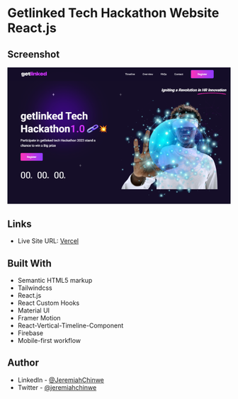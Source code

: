# Getlinked Tech Hackathon Website React.js

## Screenshot

![Desktop View](./public/getlinked_desktop.png)

## Links

- Live Site URL: [Vercel](https://getlinked-mu.vercel.app/)

## Built With

- Semantic HTML5 markup
- Tailwindcss
- React.js
- React Custom Hooks
- Material UI
- Framer Motion
- React-Vertical-Timeline-Component
- Firebase
- Mobile-first workflow

## Author

- LinkedIn - [@JeremiahChinwe](https://www.linkedin.com/in/jeremiah-chinwe-057180268)
- Twitter - [@jeremiahchinwe](https://www.twitter.com/jeremiahchinwe)

